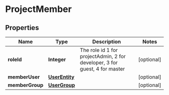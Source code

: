 
# ProjectMember

## Properties
Name | Type | Description | Notes
------------ | ------------- | ------------- | -------------
**roleId** | **Integer** | The role id 1 for projectAdmin, 2 for developer, 3 for guest, 4 for master |  [optional]
**memberUser** | [**UserEntity**](UserEntity.md) |  |  [optional]
**memberGroup** | [**UserGroup**](UserGroup.md) |  |  [optional]



